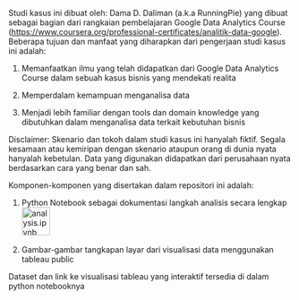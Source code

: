 Studi kasus ini dibuat oleh: Dama D. Daliman (a.k.a RunningPie) yang dibuat sebagai bagian dari rangkaian pembelajaran Google Data Analytics Course (https://www.coursera.org/professional-certificates/analitik-data-google). Beberapa tujuan dan manfaat yang diharapkan dari pengerjaan studi kasus ini adalah:

1. Memanfaatkan ilmu yang telah didapatkan dari Google Data Analytics Course dalam sebuah kasus bisnis yang mendekati realita

2. Memperdalam kemampuan menganalisa data

3. Menjadi lebih familiar dengan tools dan domain knowledge yang dibutuhkan dalam menganalisa data terkait kebutuhan bisnis

Disclaimer: Skenario dan tokoh dalam studi kasus ini hanyalah fiktif. Segala kesamaan atau kemiripan dengan skenario ataupun orang di dunia nyata hanyalah kebetulan. Data yang digunakan didapatkan dari perusahaan nyata berdasarkan cara yang benar dan sah.

Komponen-komponen yang disertakan dalam repositori ini adalah:
1. Python Notebook sebagai dokumentasi langkah analisis secara lengkap <a href="https://github.com/RunningPie/my-py-projects/blob/main/Data%20Science%20Projects/Data%20Analysis/Studi%20Kasus%20-%20Google%20Data%20Analytics%20Course/analysis.ipynb">
    <img src="https://elc.github.io/blog/images/jupyter-publishing/ipynb-format.png" alt="analysis.ipynb" height="50">
</a>

2. Gambar-gambar tangkapan layar dari visualisasi data menggunakan tableau public

Dataset dan link ke visualisasi tableau yang interaktif tersedia di dalam python notebooknya
